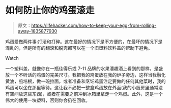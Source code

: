 # 如何防止你的鸡蛋滚走

> 原文：<https://lifehacker.com/how-to-keep-your-egg-from-rolling-away-1835877930>

鸡蛋爱做两件事:打滚和打碎。这在最好的情况下是不方便的，在最坏的情况下是混乱的，但是所有的翻滚和脱壳都可以在一个旧塑料饮料盖的帮助下避免。

Watch

一个塑料盖，就像你在一瓶佳得乐或 7-11 品牌的水果潘趣酒上看到的那样，是盛放一个不听话的鸡蛋的完美尺寸。我把我的鸡蛋放在我的炉子旁边，这样当我融化黄油，煎培根，做一碗拉面，或者准备和烹饪鸡蛋注定要做的任何其他菜时，我的鸡蛋可以坐在那里等待。这让我不必把一整盒鸡蛋放在外面(我的小厨房里通常没有空间放这些东西)，或者在需要之前冲到冰箱里拿走一个鸡蛋。此外，这是一个伟大的使用一块塑料，否则你会扔在回收。